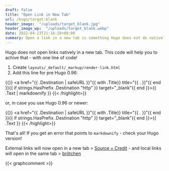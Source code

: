 ```yaml
---
draft: false
title: "Open Link in New Tab"
url: /hugo/target-blank
header_image:  "/uploads/target_blank.jpg"
header_image_wp:  "/uploads/target_blank.webp"
date: 2022-04-23T21:16:28+08:00
summary: Open a link in a new tab is something Hugo does not do natively, here is a code to fix that...
---
```


Hugo does not open links natively in a new tab. This code will help you to achive that - with one line of code!

1. Create `layouts/_default/_markup/render-link.html`
2. Add this line for pre Hugo 0.96:

{{<highlight go-html-template>}}
<a href="{{ .Destination | safeURL }}"{{ with .Title}} title="{{ . }}"{{ end }}{{ if strings.HasPrefix .Destination "http" }} target="_blank"{{ end }}>{{ .Text | markdownify }}</a>
{{< /highlight>}}

or, in case you use Hugo 0.96 or newer:

{{<highlight go-html-template>}}
<a href="{{ .Destination | safeURL }}"{{ with .Title}} title="{{ . }}"{{ end }}{{ if strings.HasPrefix .Destination "http" }} target="_blank"{{ end }}>{{ .Text }}</a>
{{< /highlight>}}

That's all! If you get an error that points to `markdownify` - check your Hugo version!

External links will now open in a new tab > [Source + Credit](https://agrimprasad.com/post/hugo-goldmark-markdown/#:~:text=Thus%2C%20if%20you%20want%20to,_blank%22%20attribute%20to%20the%20links.) - and local links will open in the same tab > [br&ouml;tchen](/broetchen/)

  {{< graphcomment >}} 